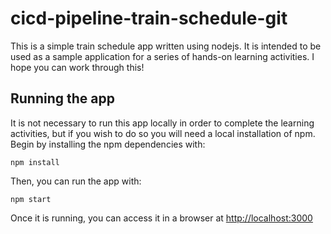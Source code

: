 # cicd-pipeline-train-schedule-git


This is a simple train schedule app written using nodejs. It is intended to be used as a sample application for a series of hands-on learning activities.
I hope you can work through this!

## Running the app

It is not necessary to run this app locally in order to complete the learning activities, but if you wish to do so you will need a local installation of npm. Begin by installing the npm dependencies with:

    npm install

Then, you can run the app with:

    npm start

Once it is running, you can access it in a browser at [http://localhost:3000](http://localhost:3000)
